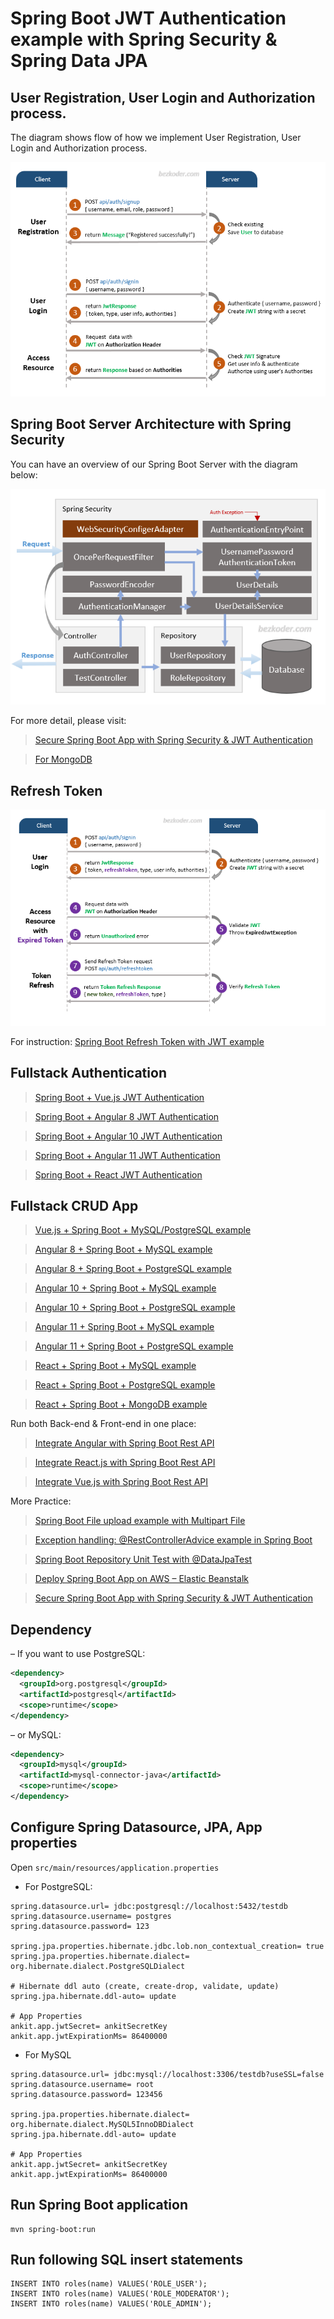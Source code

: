 # Spring Boot JWT Authentication example with Spring Security & Spring Data JPA

## User Registration, User Login and Authorization process.
The diagram shows flow of how we implement User Registration, User Login and Authorization process.

![spring-boot-jwt-authentication-spring-security-flow](spring-boot-jwt-authentication-spring-security-flow.png)

## Spring Boot Server Architecture with Spring Security
You can have an overview of our Spring Boot Server with the diagram below:

![spring-boot-jwt-authentication-spring-security-architecture](spring-boot-jwt-authentication-spring-security-architecture.png)

For more detail, please visit:
> [Secure Spring Boot App with Spring Security & JWT Authentication](https://ankit.com/spring-boot-jwt-authentication/)

> [For MongoDB](https://ankit.com/spring-boot-jwt-auth-mongodb/)

## Refresh Token

![spring-boot-refresh-token-jwt-example-flow](spring-boot-refresh-token-jwt-example-flow.png)

For instruction: [Spring Boot Refresh Token with JWT example](https://ankit.com/spring-boot-refresh-token-jwt/)

## Fullstack Authentication

> [Spring Boot + Vue.js JWT Authentication](https://ankit.com/spring-boot-vue-js-authentication-jwt-spring-security/)

> [Spring Boot + Angular 8 JWT Authentication](https://ankit.com/angular-spring-boot-jwt-auth/)

> [Spring Boot + Angular 10 JWT Authentication](https://ankit.com/angular-10-spring-boot-jwt-auth/)

> [Spring Boot + Angular 11 JWT Authentication](https://ankit.com/angular-11-spring-boot-jwt-auth/)

> [Spring Boot + React JWT Authentication](https://ankit.com/spring-boot-react-jwt-auth/)

## Fullstack CRUD App

> [Vue.js + Spring Boot + MySQL/PostgreSQL example](https://ankit.com/spring-boot-vue-js-crud-example/)

> [Angular 8 + Spring Boot + MySQL example](https://ankit.com/angular-spring-boot-crud/)

> [Angular 8 + Spring Boot + PostgreSQL example](https://ankit.com/angular-spring-boot-postgresql/)

> [Angular 10 + Spring Boot + MySQL example](https://ankit.com/angular-10-spring-boot-crud/)

> [Angular 10 + Spring Boot + PostgreSQL example](https://ankit.com/angular-10-spring-boot-postgresql/)

> [Angular 11 + Spring Boot + MySQL example](https://ankit.com/angular-11-spring-boot-crud/)

> [Angular 11 + Spring Boot + PostgreSQL example](https://ankit.com/angular-11-spring-boot-postgresql/)

> [React + Spring Boot + MySQL example](https://ankit.com/react-spring-boot-crud/)

> [React + Spring Boot + PostgreSQL example](https://ankit.com/spring-boot-react-postgresql/)

> [React + Spring Boot + MongoDB example](https://ankit.com/react-spring-boot-mongodb/)

Run both Back-end & Front-end in one place:
> [Integrate Angular with Spring Boot Rest API](https://ankit.com/integrate-angular-spring-boot/)

> [Integrate React.js with Spring Boot Rest API](https://ankit.com/integrate-reactjs-spring-boot/)

> [Integrate Vue.js with Spring Boot Rest API](https://ankit.com/integrate-vue-spring-boot/)

More Practice:
> [Spring Boot File upload example with Multipart File](https://ankit.com/spring-boot-file-upload/)

> [Exception handling: @RestControllerAdvice example in Spring Boot](https://ankit.com/spring-boot-restcontrolleradvice/)

> [Spring Boot Repository Unit Test with @DataJpaTest](https://ankit.com/spring-boot-unit-test-jpa-repo-datajpatest/)

> [Deploy Spring Boot App on AWS – Elastic Beanstalk](https://ankit.com/deploy-spring-boot-aws-eb/)

> [Secure Spring Boot App with Spring Security & JWT Authentication](https://ankit.com/spring-boot-jwt-authentication/)

## Dependency
– If you want to use PostgreSQL:
```xml
<dependency>
  <groupId>org.postgresql</groupId>
  <artifactId>postgresql</artifactId>
  <scope>runtime</scope>
</dependency>
```
– or MySQL:
```xml
<dependency>
  <groupId>mysql</groupId>
  <artifactId>mysql-connector-java</artifactId>
  <scope>runtime</scope>
</dependency>
```
## Configure Spring Datasource, JPA, App properties
Open `src/main/resources/application.properties`
- For PostgreSQL:
```
spring.datasource.url= jdbc:postgresql://localhost:5432/testdb
spring.datasource.username= postgres
spring.datasource.password= 123

spring.jpa.properties.hibernate.jdbc.lob.non_contextual_creation= true
spring.jpa.properties.hibernate.dialect= org.hibernate.dialect.PostgreSQLDialect

# Hibernate ddl auto (create, create-drop, validate, update)
spring.jpa.hibernate.ddl-auto= update

# App Properties
ankit.app.jwtSecret= ankitSecretKey
ankit.app.jwtExpirationMs= 86400000
```
- For MySQL
```
spring.datasource.url= jdbc:mysql://localhost:3306/testdb?useSSL=false
spring.datasource.username= root
spring.datasource.password= 123456

spring.jpa.properties.hibernate.dialect= org.hibernate.dialect.MySQL5InnoDBDialect
spring.jpa.hibernate.ddl-auto= update

# App Properties
ankit.app.jwtSecret= ankitSecretKey
ankit.app.jwtExpirationMs= 86400000
```
## Run Spring Boot application
```
mvn spring-boot:run
```

## Run following SQL insert statements
```
INSERT INTO roles(name) VALUES('ROLE_USER');
INSERT INTO roles(name) VALUES('ROLE_MODERATOR');
INSERT INTO roles(name) VALUES('ROLE_ADMIN');
```
